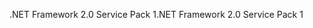 <span data-ttu-id="1778e-101">.NET Framework 2.0 Service Pack 1</span><span class="sxs-lookup"><span data-stu-id="1778e-101">.NET Framework 2.0 Service Pack 1</span></span>